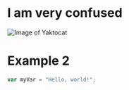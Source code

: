 # I am very confused


![Image of Yaktocat](https://octodex.github.com/images/yaktocat.png)

# Example 2
``` javascript
var myVar = "Hello, world!";
```
